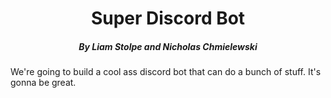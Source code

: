 <h1 align="center">Super Discord Bot</h1>

<h5 align="center">By Liam Stolpe and Nicholas Chmielewski</h5>

We're going to build a cool ass discord bot that can do a bunch of stuff.  It's gonna be great.
